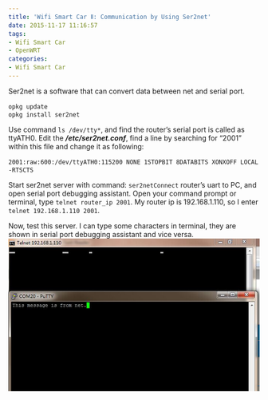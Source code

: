 ```yaml
---
title: 'Wifi Smart Car Ⅱ: Communication by Using Ser2net'
date: 2015-11-17 11:16:57
tags:
- Wifi Smart Car
- OpenWRT
categories:
- Wifi Smart Car
---
```

Ser2net is a software that can convert data between net and serial port.
```
opkg update 
opkg install ser2net
```

Use command ``ls /dev/tty*``, and find the router’s serial port is called as ttyATH0.
Edit the ***/etc/ser2net.conf***, find a line by searching for “2001” within this file and change it as following:

```
2001:raw:600:/dev/ttyATH0:115200 NONE 1STOPBIT 8DATABITS XONXOFF LOCAL -RTSCTS
```
Start ser2net server with command: ``ser2netConnect`` router’s uart to PC, and open serial port debugging assistant.
Open your command prompt or terminal, type ``telnet router_ip 2001``. My router ip is 192.168.1.110, so I enter ``telnet 192.168.1.110 2001``.

Now, test this server. I can type some characters in terminal, they are shown in serial port debugging assistant and vice versa.
![](/image/ser2net.jpg)